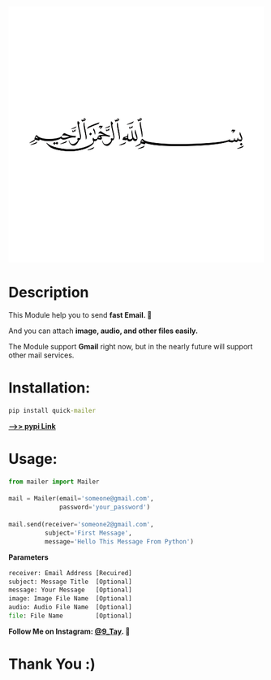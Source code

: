 ![image](images/bsmala.png)

# Description
This Module help you to send **fast Email. :cherry_blossom:**

And you can attach **image, audio, and other files easily.**

The Module support **Gmail** right now, but in the nearly future will support other mail services.

# Installation:
```cmd
pip install quick-mailer
```

**[-->> pypi Link](https://pypi.org/project/quick-mailer)**

# Usage:
```py
from mailer import Mailer

mail = Mailer(email='someone@gmail.com',
              password='your_password')

mail.send(receiver='someone2@gmail.com',
          subject='First Message',
          message='Hello This Message From Python')
```

**Parameters**
```py
receiver: Email Address [Recuired]
subject: Message Title  [Optional]
message: Your Message   [Optional]
image: Image File Name  [Optional]
audio: Audio File Name  [Optional]
file: File Name         [Optional]
```

**Follow Me on Instagram: [@9_Tay](https://www.instagram.com/9_tay). :cherry_blossom:**

# Thank You :)

